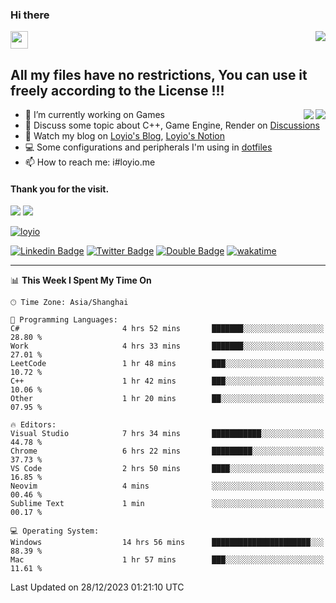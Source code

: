 <h3 align="left">Hi there</h3>
<img src='https://em-content.zobj.net/source/animated-noto-color-emoji/356/waving-hand_light-skin-tone_1f44b-1f3fb_1f3fb.gif' width='28' />
<a align="right" href="https://github.com/loyio/loyio/blob/master/STAR/README.md"><img align="right" src="https://img.shields.io/badge/LOYIO-STAR-green" /></a>

## All my files have no restrictions, You can use it freely according to the License !!!

<a href="https://github.com/loyio#gh-light-mode-only">
     <img align="right"  src="https://loy-readme.vercel.app/api/top-langs/?username=loyio&langs_count=6&hide=css,html,jupyter%20notebook" />
</a>

<a href="https://github.com/loyio#gh-dark-mode-only">
  <img align="right"  src="https://loy-readme.vercel.app/api/top-langs/?username=loyio&langs_count=6&theme=slateorange&hide=css,html,jupyter%20notebook" />
</a>



- 🔭 I’m currently working on Games
- 💬 Discuss some topic about C++, Game Engine, Render on [Discussions](https://github.com/loyio/loyio/discussions)
- 📔 Watch my blog on [Loyio's Blog](https://loyio.me), [Loyio's Notion](https://loyio.notion.site/loyio/Loyio-s-Dashboard-2f56bd29222a445ea9d9e8802a1ac83b)
- 💻 Some configurations and peripherals I'm using in [dotfiles](https://github.com/loyio/dotfiles)
- 📫 How to reach me: i#loyio.me


#### Thank you for the visit.
<img src="http://profile-counter.glitch.me/loyio/count.svg" />

<img src="https://loy-readme.vercel.app/api?username=loyio&show_icons=true&hide=stars&include_all_commits=true&hide_title=true&theme=slateorange" />

     

[![loyio](https://github-profile-trophy.vercel.app/?username=loyio&theme=onedark&column=4)](https://github.com/loyio)

[![Linkedin Badge](https://img.shields.io/badge/-@loyio-0077b5?style=flat-square&logo=Linkedin&logoColor=white&labelColor=0077b5&link=https://www.linkedin.com/in/loyio-hex-363172158/)](https://www.linkedin.com/in/loyio-hex-363172158/)
[![Twitter Badge](https://img.shields.io/badge/-@loyiome-000000?style=flat-square&labelColor=000000&logo=x&logoColor=white&link=https://twitter.com/loyiome)](https://twitter.com/loyiome)
[![Double Badge](https://img.shields.io/badge/@loyio-007722?style=flat&logo=Douban&logoColor=white)](https://www.douban.com/people/susmote)
[![wakatime](https://wakatime.com/badge/user/c0ddc104-5a20-41d1-ab9a-c4d9ea20a4d9.svg)](https://wakatime.com/@c0ddc104-5a20-41d1-ab9a-c4d9ea20a4d9)

-------
<!--START_SECTION:waka-->
📊 **This Week I Spent My Time On** 

```text
🕑︎ Time Zone: Asia/Shanghai

💬 Programming Languages: 
C#                       4 hrs 52 mins       ███████░░░░░░░░░░░░░░░░░░   28.80 % 
Work                     4 hrs 33 mins       ███████░░░░░░░░░░░░░░░░░░   27.01 % 
LeetCode                 1 hr 48 mins        ███░░░░░░░░░░░░░░░░░░░░░░   10.72 % 
C++                      1 hr 42 mins        ███░░░░░░░░░░░░░░░░░░░░░░   10.06 % 
Other                    1 hr 20 mins        ██░░░░░░░░░░░░░░░░░░░░░░░   07.95 % 

🔥 Editors: 
Visual Studio            7 hrs 34 mins       ███████████░░░░░░░░░░░░░░   44.78 % 
Chrome                   6 hrs 22 mins       █████████░░░░░░░░░░░░░░░░   37.73 % 
VS Code                  2 hrs 50 mins       ████░░░░░░░░░░░░░░░░░░░░░   16.85 % 
Neovim                   4 mins              ░░░░░░░░░░░░░░░░░░░░░░░░░   00.46 % 
Sublime Text             1 min               ░░░░░░░░░░░░░░░░░░░░░░░░░   00.17 % 

💻 Operating System: 
Windows                  14 hrs 56 mins      ██████████████████████░░░   88.39 % 
Mac                      1 hr 57 mins        ███░░░░░░░░░░░░░░░░░░░░░░   11.61 % 
```


 Last Updated on 28/12/2023 01:21:10 UTC
<!--END_SECTION:waka-->
